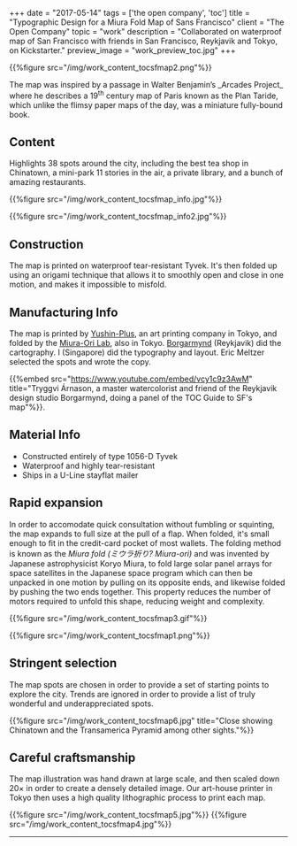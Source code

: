 +++
date = "2017-05-14"
tags = ['the open company', 'toc']
title = "Typographic Design for a Miura Fold Map of Sans Francisco"
client = "The Open Company"
topic = "work"
description = "Collaborated on waterproof map of San Francisco with friends in San Francisco, Reykjavik and Tokyo, on Kickstarter."
preview_image = "work_preview_toc.jpg"
+++

{{%figure src="/img/work_content_tocsfmap2.png"%}}

<p class="lead">The map was inspired by a passage in Walter Benjamin’s _Arcades Project_ where he describes a 19<sup>th</sup> century map of Paris known as the Plan Taride, which unlike the flimsy paper maps of the day, was a miniature fully-bound book.</p>

## Content

Highlights 38 spots around the city, including the best tea shop in Chinatown, a mini-park 11 stories in the air, a private library, and a bunch of amazing restaurants.

{{%figure src="/img/work_content_tocsfmap_info.jpg"%}}

{{%figure src="/img/work_content_tocsfmap_info2.jpg"%}}

## Construction

The map is printed on waterproof tear-resistant Tyvek. It's then folded up using an origami technique that allows it to smoothly open and close in one motion, and makes it impossible to misfold.

## Manufacturing Info

The map is printed by [Yushin-Plus](http://www.yushin-p.com), an art printing company in Tokyo, and folded by the [Miura-Ori Lab](http://www.miuraori.biz), also in Tokyo. [Borgarmynd](http://borgarmynd.com) (Reykjavik) did the cartography. I (Singapore) did the typography and layout. Eric Meltzer selected the spots and wrote the copy.

{{%embed src="https://www.youtube.com/embed/vcy1c9z3AwM" title="Tryggvi Árnason, a master watercolorist and friend of the Reykjavik design studio Borgarmynd, doing a panel of the TOC Guide to SF's map"%}}.

## Material Info

- Constructed entirely of type 1056-D Tyvek
- Waterproof and highly tear-resistant
- Ships in a U-Line stayflat mailer

## Rapid expansion

In order to accomodate quick consultation without fumbling or squinting, the map expands to full size at the pull of a flap. When folded, it's small enough to fit in the credit-card pocket of most wallets. The folding method is known as the _Miura fold (ミウラ折り? Miura-ori)_ and was invented by Japanese astrophysicist Koryo Miura, to fold large solar panel arrays for space satellites in the Japanese space program which can then be unpacked in one motion by pulling on its opposite ends, and likewise folded by pushing the two ends together. This property reduces the number of motors required to unfold this shape, reducing weight and complexity.

{{%figure src="/img/work_content_tocsfmap3.gif"%}}

{{%figure src="/img/work_content_tocsfmap1.png"%}}

## Stringent selection

The map spots are chosen in order to provide a set of starting points to explore the city. Trends are ignored in order to provide a list of truly wonderful and underappreciated spots.

{{%figure src="/img/work_content_tocsfmap6.jpg" title="Close showing Chinatown and the Transamerica Pyramid among other sights."%}}

## Careful craftsmanship

The map illustration was hand drawn at large scale, and then scaled down 20× in order to create a densely detailed image. Our art-house printer in Tokyo then uses a high quality lithographic process to print each map.

{{%figure src="/img/work_content_tocsfmap5.jpg"%}}
{{%figure src="/img/work_content_tocsfmap4.jpg"%}}

---
